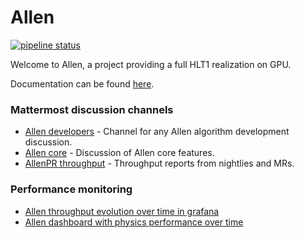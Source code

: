 Allen
=====

[![pipeline status](https://gitlab.cern.ch/lhcb/Allen/badges/master/pipeline.svg)](https://gitlab.cern.ch/lhcb/Allen/-/commits/master)

Welcome to Allen, a project providing a full HLT1 realization on GPU.

Documentation can be found [here](https://allen-doc.docs.cern.ch/index.html).

### Mattermost discussion channels

* [Allen developers](https://mattermost.web.cern.ch/lhcb/channels/allen-developers) - Channel for any Allen algorithm development discussion.
* [Allen core](https://mattermost.web.cern.ch/lhcb/channels/allen-core) - Discussion of Allen core features.
* [AllenPR throughput](https://mattermost.web.cern.ch/lhcb/channels/allenpr-throughput) - Throughput reports from nightlies and MRs.

### Performance monitoring

* [Allen throughput evolution over time in grafana](https://lbgrafana.cern.ch/d/Qvm54N3Mz/allen-performance?orgId=1)
* [Allen dashboard with physics performance over time](https://lblhcbpr.cern.ch/dashboards/allen)


